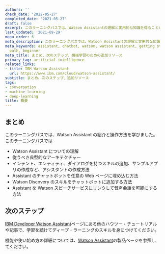 ```yaml
---
authors: ''
check_date: '2022-05-27'
completed_date: '2021-05-27'
draft: false
excerpt: このラーニングパスでは、Watson Assistantの理解と実用的な知識を得ることができます。サービスの基本を説明し、独自のアプリを作成する方法を説明します。
last_updated: '2021-09-29'
menu_order: 6
meta_description: このラーニングパスでは、Watson Assistantの理解と実用的な知識を得ることができます。サービスの基本を説明し、独自のアプリを作成する方法を説明します。
meta_keywords: assistant, chatbot, watson, watson assistant, getting started, learning
  path, beginner
meta_title: まとめ、次のステップ、機械学習のための追加リソース
primary_tag: artificial-intelligence
related_links:
- title: IBM Watson Assistant
  url: https://www.ibm.com/cloud/watson-assistant/
subtitle: まとめ、次のステップ、追加リソース
tags:
- conversation
- machine-learning
- deep-learning
title: 概要
---
```


## まとめ

このラーニングパスでは、Watson Assistant の紹介と操作方法を学びました。このラーニングパスでは

* Watson Assistant についての理解
* 従うべき典型的なアーキテクチャー
* インテント、エンティティ、ダイアログを持つスキルの追加、サンプルアプリの作成など、アシスタントの作成方法
* Assistant のチャットボットを任意の Web ページに埋め込む方法
* Watson Discovery のスキルをチャットボットに追加する方法
* Assistant を Watson スピーチサービスにリンクして音声会話を可能にする方法

## 次のステップ

[IBM Developer Watson Assistant](/components/watson-assistant/)ページにある他のハウツー・チュートリアルや記事で、学習を続けてディープ・ラーニングのスキルを身につけてください。

機能や使い始め方の詳細については、<a href="https://www.ibm.com/jp-ja/cloud/watson-assistant/" target="_blank" rel="noopener noreferrer">Watson Assistant</a>の製品ページを参照してください。